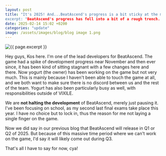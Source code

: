 ```yaml
---
layout: post
title: "It's 2025! And...BeatAscend's progress is a bit sticky at the moment.
excerpt: "BeatAscend's progress has fell into a bit of a rough trench. Not to worry though, we are NOT halting BeatAscend Aurora's development!"
date: 2025-02-14 15:02 +0200
categories: "update"
image: /assets/images/blog/blog image 1.png
---
```

<img class="page-image" src="{{ site.baseurl }}/blog/{{ page.image }}" alt="{{ page.excerpt }}">

Hey guys, Kos here. I'm one of the lead developers for BeatAscend. The game had a spike of development progress near November and then ever since, it has been kind of sitting stagnant with a few changes here and there. Now yogurt (the owner) has been working on the game but not very much. This is mainly because I haven't been able to touch the game at all, and we both want to make sure there is no discord between us and the rest of the team. Yogurt has also been particularly busy as well, with responsibilities outside of VIXILE.

We are **not halting the development** of BeatAscend, merely just pausing it. I've been focusing on school, as my second last final exams take place this year. I have no choice but to lock in, thus the reason for me not laying a single finger on the game.

Now we did say in our previous blog that BeatAscend will release in Q1 or Q2 of 2025. But because of this massive time period where we can't work on the game, I'd say it will likely come out during Q3.

That's all I have to say for now, cya!
